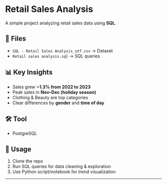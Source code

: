 # Retail Sales Analysis

A simple project analyzing retail sales data using **SQL**.

## 📂 Files
- `SQL - Retail Sales Analysis_utf.csv` → Dataset  
- `Retail sales analysis.sql` → SQL queries  

## 📊 Key Insights
- Sales grew **~1.3% from 2022 to 2023**  
- Peak sales in **Nov–Dec (holiday season)**  
- Clothing & Beauty are top categories  
- Clear differences by **gender** and **time of day**  

## 🛠 Tool
- PostgreSQL

## 🚀 Usage
1. Clone the repo  
2. Run SQL queries for data cleaning & exploration  
3. Use Python script/notebook for trend visualization  

---

